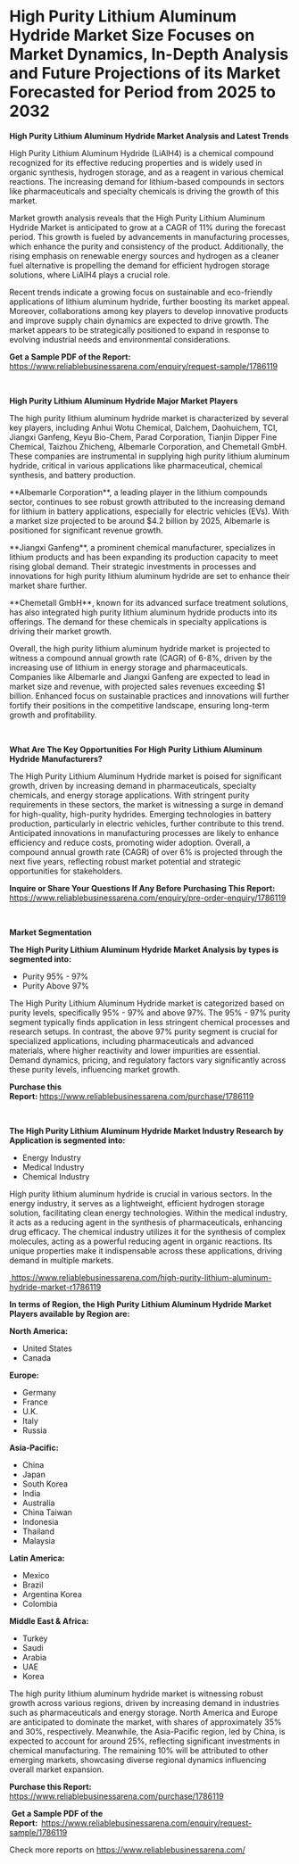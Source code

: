 <p><h1>High Purity Lithium Aluminum Hydride Market Size Focuses on Market Dynamics, In-Depth Analysis and Future Projections of its Market Forecasted for Period from 2025 to 2032</h1></p><p><strong>High Purity Lithium Aluminum Hydride Market Analysis and Latest Trends</strong></p>
<p><p>High Purity Lithium Aluminum Hydride (LiAlH4) is a chemical compound recognized for its effective reducing properties and is widely used in organic synthesis, hydrogen storage, and as a reagent in various chemical reactions. The increasing demand for lithium-based compounds in sectors like pharmaceuticals and specialty chemicals is driving the growth of this market.</p><p>Market growth analysis reveals that the High Purity Lithium Aluminum Hydride Market is anticipated to grow at a CAGR of 11% during the forecast period. This growth is fueled by advancements in manufacturing processes, which enhance the purity and consistency of the product. Additionally, the rising emphasis on renewable energy sources and hydrogen as a cleaner fuel alternative is propelling the demand for efficient hydrogen storage solutions, where LiAlH4 plays a crucial role.</p><p>Recent trends indicate a growing focus on sustainable and eco-friendly applications of lithium aluminum hydride, further boosting its market appeal. Moreover, collaborations among key players to develop innovative products and improve supply chain dynamics are expected to drive growth. The market appears to be strategically positioned to expand in response to evolving industrial needs and environmental considerations.</p></p>
<p><strong>Get a Sample PDF of the Report:&nbsp;</strong> <a href="https://www.reliablebusinessarena.com/enquiry/request-sample/1786119?utm_campaign=3566&utm_medium=2&utm_source=Github&utm_content=ia&utm_term=25032025&utm_id=high-purity-lithium-aluminum-hydride">https://www.reliablebusinessarena.com/enquiry/request-sample/1786119</a></p>
<p>&nbsp;</p>
<p><strong>High Purity Lithium Aluminum Hydride Major Market Players</strong></p>
<p><p>The high purity lithium aluminum hydride market is characterized by several key players, including Anhui Wotu Chemical, Dalchem, Daohuichem, TCI, Jiangxi Ganfeng, Keyu Bio-Chem, Parad Corporation, Tianjin Dipper Fine Chemical, Taizhou Zhicheng, Albemarle Corporation, and Chemetall GmbH. These companies are instrumental in supplying high purity lithium aluminum hydride, critical in various applications like pharmaceutical, chemical synthesis, and battery production.</p><p>**Albemarle Corporation**, a leading player in the lithium compounds sector, continues to see robust growth attributed to the increasing demand for lithium in battery applications, especially for electric vehicles (EVs). With a market size projected to be around $4.2 billion by 2025, Albemarle is positioned for significant revenue growth.</p><p>**Jiangxi Ganfeng**, a prominent chemical manufacturer, specializes in lithium products and has been expanding its production capacity to meet rising global demand. Their strategic investments in processes and innovations for high purity lithium aluminum hydride are set to enhance their market share further.</p><p>**Chemetall GmbH**, known for its advanced surface treatment solutions, has also integrated high purity lithium aluminum hydride products into its offerings. The demand for these chemicals in specialty applications is driving their market growth.</p><p>Overall, the high purity lithium aluminum hydride market is projected to witness a compound annual growth rate (CAGR) of 6-8%, driven by the increasing use of lithium in energy storage and pharmaceuticals. Companies like Albemarle and Jiangxi Ganfeng are expected to lead in market size and revenue, with projected sales revenues exceeding $1 billion. Enhanced focus on sustainable practices and innovations will further fortify their positions in the competitive landscape, ensuring long-term growth and profitability.</p></p>
<p>&nbsp;</p>
<p><strong>What Are The Key Opportunities For High Purity Lithium Aluminum Hydride Manufacturers?</strong></p>
<p><p>The High Purity Lithium Aluminum Hydride market is poised for significant growth, driven by increasing demand in pharmaceuticals, specialty chemicals, and energy storage applications. With stringent purity requirements in these sectors, the market is witnessing a surge in demand for high-quality, high-purity hydrides. Emerging technologies in battery production, particularly in electric vehicles, further contribute to this trend. Anticipated innovations in manufacturing processes are likely to enhance efficiency and reduce costs, promoting wider adoption. Overall, a compound annual growth rate (CAGR) of over 6% is projected through the next five years, reflecting robust market potential and strategic opportunities for stakeholders.</p></p>
<p><strong>Inquire or Share Your Questions If Any Before Purchasing This Report:</strong> <a href="https://www.reliablebusinessarena.com/enquiry/pre-order-enquiry/1786119?utm_campaign=3566&utm_medium=2&utm_source=Github&utm_content=ia&utm_term=25032025&utm_id=high-purity-lithium-aluminum-hydride">https://www.reliablebusinessarena.com/enquiry/pre-order-enquiry/1786119</a></p>
<p>&nbsp;</p>
<p><strong>Market Segmentation</strong></p>
<p><strong>The High Purity Lithium Aluminum Hydride Market Analysis by types is segmented into:</strong></p>
<p><ul><li>Purity 95% - 97%</li><li>Purity Above 97%</li></ul></p>
<p><p>The High Purity Lithium Aluminum Hydride market is categorized based on purity levels, specifically 95% - 97% and above 97%. The 95% - 97% purity segment typically finds application in less stringent chemical processes and research setups. In contrast, the above 97% purity segment is crucial for specialized applications, including pharmaceuticals and advanced materials, where higher reactivity and lower impurities are essential. Demand dynamics, pricing, and regulatory factors vary significantly across these purity levels, influencing market growth.</p></p>
<p><strong>Purchase this Report:&nbsp;</strong><a href="https://www.reliablebusinessarena.com/purchase/1786119?utm_campaign=3566&utm_medium=2&utm_source=Github&utm_content=ia&utm_term=25032025&utm_id=high-purity-lithium-aluminum-hydride">https://www.reliablebusinessarena.com/purchase/1786119</a></p>
<p>&nbsp;</p>
<p><strong>The High Purity Lithium Aluminum Hydride Market Industry Research by Application is segmented into:</strong></p>
<p><ul><li>Energy Industry</li><li>Medical Industry</li><li>Chemical Industry</li></ul></p>
<p><p>High purity lithium aluminum hydride is crucial in various sectors. In the energy industry, it serves as a lightweight, efficient hydrogen storage solution, facilitating clean energy technologies. Within the medical industry, it acts as a reducing agent in the synthesis of pharmaceuticals, enhancing drug efficacy. The chemical industry utilizes it for the synthesis of complex molecules, acting as a powerful reducing agent in organic reactions. Its unique properties make it indispensable across these applications, driving demand in multiple markets.</p></p>
<p><a href="https://www.reliablebusinessarena.com/high-purity-lithium-aluminum-hydride-market-r1786119?utm_campaign=3566&utm_medium=2&utm_source=Github&utm_content=ia&utm_term=25032025&utm_id=high-purity-lithium-aluminum-hydride">&nbsp;https://www.reliablebusinessarena.com/high-purity-lithium-aluminum-hydride-market-r1786119</a></p>
<p><strong>In terms of Region, the High Purity Lithium Aluminum Hydride Market Players available by Region are:</strong></p>
<p>
    <p> <strong> North America: </strong>
        <ul>
            <li>United States</li>
            <li>Canada</li>
        </ul>
        </p> 
    <p> <strong> Europe: </strong>
        <ul>
            <li>Germany</li>
            <li>France</li>
            <li>U.K.</li>
            <li>Italy</li>
            <li>Russia</li>
        </ul>
        </p> 
    <p> <strong> Asia-Pacific: </strong>
        <ul>
            <li>China</li>
            <li>Japan</li>
            <li>South Korea</li>
            <li>India</li>
            <li>Australia</li>
            <li>China Taiwan</li>
            <li>Indonesia</li>
            <li>Thailand</li>
            <li>Malaysia</li>
        </ul>
        </p> 
    <p> <strong> Latin America: </strong>
        <ul>
            <li>Mexico</li>
            <li>Brazil</li>
            <li>Argentina Korea</li>
            <li>Colombia</li>
        </ul>
        </p> 
    <p> <strong> Middle East & Africa: </strong>
        <ul>
            <li>Turkey</li>
            <li>Saudi</li>
            <li>Arabia</li>
            <li>UAE</li>
            <li>Korea</li>
        </ul>
    </p>
    </p>
<p><p>The high purity lithium aluminum hydride market is witnessing robust growth across various regions, driven by increasing demand in industries such as pharmaceuticals and energy storage. North America and Europe are anticipated to dominate the market, with shares of approximately 35% and 30%, respectively. Meanwhile, the Asia-Pacific region, led by China, is expected to account for around 25%, reflecting significant investments in chemical manufacturing. The remaining 10% will be attributed to other emerging markets, showcasing diverse regional dynamics influencing overall market expansion.</p></p>
<p><strong>Purchase this Report: </strong><a href="https://www.reliablebusinessarena.com/purchase/1786119?utm_campaign=3566&utm_medium=2&utm_source=Github&utm_content=ia&utm_term=25032025&utm_id=high-purity-lithium-aluminum-hydride">https://www.reliablebusinessarena.com/purchase/1786119</a></p>
<p>&nbsp;<strong>Get a Sample PDF of the Report:&nbsp;&nbsp;</strong><a href="https://www.reliablebusinessarena.com/enquiry/request-sample/1786119?utm_campaign=3566&utm_medium=2&utm_source=Github&utm_content=ia&utm_term=25032025&utm_id=high-purity-lithium-aluminum-hydride">https://www.reliablebusinessarena.com/enquiry/request-sample/1786119</a></p>
<p><strong></strong></p>
<p>Check more reports on <a href="https://www.reliablebusinessarena.com/?utm_campaign=3566&utm_medium=2&utm_source=Github&utm_content=ia&utm_term=25032025&utm_id=high-purity-lithium-aluminum-hydride">https://www.reliablebusinessarena.com/</a></p>